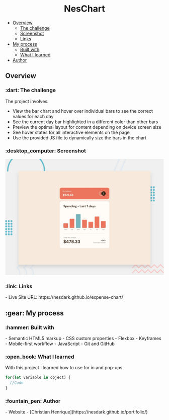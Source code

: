 <h1 align="center">NesChart</h1>

- [Overview](#overview)
  - [The challenge](#the-challenge)
  - [Screenshot](#screenshot)
  - [Links](#links)
- [My process](#my-process)
  - [Built with](#built-with)
  - [What I learned](#what-i-learned)
- [Author](#author)

<h2 id="overview">Overview</h2>
<h3 id="the-challenge">:dart: The challenge</h3>

The project involves:

- View the bar chart and hover over individual bars to see the correct values for each day
- See the current day bar highlighted in a different color than other bars
- Preview the optimal layout for content depending on device screen size
- See hover states for all interactive elements on the page
- Use the provided JS file to dynamically size the bars in the chart

<h3 id="screenshot">:desktop_computer: Screenshot</h3>

![](./.github/banner.jpg)

<h3 id="links">:link: Links</h3>
-  Live Site URL: https://nesdark.github.io/expense-chart/

<h2 id="my-process">:gear: My process</h2>

<h3 id="built-width">:hammer: Built with</h3>
- Semantic HTML5 markup
- CSS custom properties
- Flexbox
- Keyframes
- Mobile-first workflow
- JavaScript
- Git and GitHub

<h3 id="what-i-learned">:open_book: What I learned</h3>
With this project I learned how to use for in and pop-ups
  
```js
for(let variable in object) {
  //Code
}
```

<h3 id="author">:fountain_pen: Author</h3>
- Website - [Christian Henrique](https://nesdark.github.io/portifolio/)

